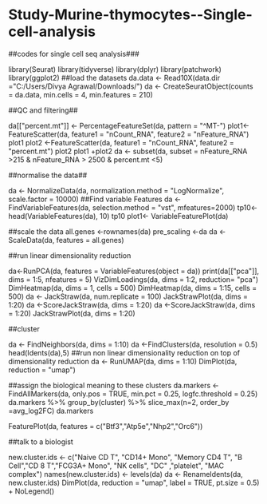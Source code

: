 # Study-Murine-thymocytes--Single-cell-analysis

##codes for single cell seq analysis###

library(Seurat)
library(tidyverse)
library(dplyr)
library(patchwork)
library(ggplot2)
##load the datasets
da.data <- Read10X(data.dir ="C:/Users/Divya Agrawal/Downloads/")
da <- CreateSeuratObject(counts = da.data, min.cells = 4, min.features = 210)

##QC and filtering##

da[["percent.mt"]] <- PercentageFeatureSet(da, pattern = "^MT-")
plot1<-FeatureScatter(da, feature1 = "nCount_RNA", feature2 = "nFeature_RNA")
plot1
plot2 <-FeatureScatter(da, feature1 = "nCount_RNA", feature2 = "percent.mt")
plot2
plot1 +plot2
da <- subset(da, subset = nFeature_RNA >215 & nFeature_RNA > 2500 & percent.mt <5)

##normalise the data##

da <- NormalizeData(da, normalization.method = "LogNormalize", scale.factor = 10000)
##Find variable Features
da <-FindVariableFeatures(da, selection.method = "vst", mfeatures=2000)
tp10<- head(VariableFeatures(da), 10)
tp10
plot1<- VariableFeaturePlot(da)

##scale the data
all.genes <-rownames(da)
pre_scaling <-da
da <- ScaleData(da, features = all.genes)


##run linear dimensionality reduction 

da<-RunPCA(da, features = VariableFeatures(object = da))
print(da[["pca"]], dims = 1:5, nfeatures = 5)
VizDimLoadings(da, dims = 1:2, reduction= "pca")
DimHeatmap(da, dims = 1, cells = 500)
DimHeatmap(da, dims = 1:15, cells = 500)
da <- JackStraw(da, num.replicate = 100)
JackStrawPlot(da, dims = 1:20)
da <-ScoreJackStraw(da, dims = 1:20)
da <-ScoreJackStraw(da, dims = 1:20)
JackStrawPlot(da, dims = 1:20)


##cluster

da <- FindNeighbors(da, dims = 1:10)
da <-FindClusters(da, resolution = 0.5)
head(Idents(da),5)
##run non linear dimensionality reduction on top of dimensionality reduction 
da <- RunUMAP(da, dims = 1:10)
DimPlot(da, reduction = "umap")

##assign the biological meaning to these clusters
da.markers <-FindAllMarkers(da, only.pos = TRUE, min.pct = 0.25, logfc.threshold = 0.25)
da.markers %>% group_by(cluster) %>% slice_max(n=2, order_by =avg_log2FC)
da.markers

FeaturePlot(da, features = c("Btf3","Atp5e","Nhp2","Orc6"))


##talk to a biologist

new.cluster.ids <- c("Naive CD T", "CD14+ Mono", "Memory CD4 T", "B Cell","CD 8 T","FCG3A+ Mono", "NK cells", "DC" ,"platelet", "MAC complex") 
names(new.cluster.ids) <- levels(da)
da <- RenameIdents(da, new.cluster.ids)
DimPlot(da, reduction = "umap", label = TRUE, pt.size = 0.5) + NoLegend()
